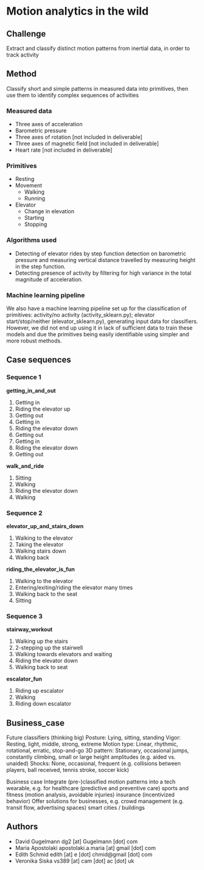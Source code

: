 # Motion analytics in the wild

## Challenge
Extract and classify distinct motion patterns from inertial data, in order to track activity


## Method
Classify short and simple patterns in measured data into primitives, then use them to identify complex sequences of activities

### Measured data
* Three axes of acceleration
* Barometric pressure
* Three axes of rotation [not included in deliverable]
* Three axes of magnetic field [not included in deliverable]
* Heart rate  [not included in deliverable]

### Primitives
* Resting
* Movement
  * Walking
  * Running
* Elevator
  * Change in elevation
  * Starting
  * Stopping

### Algorithms used
* Detecting of elevator rides by step function detection on barometric pressure and measuring vertical distance travelled by measuring height in the step function.
* Detecting presence of activity by filtering for high variance in the total magnitude of acceleration.

### Machine learning  pipeline
We also have a machine learning pipeline set up for the classification of primitives: activity/no activity (activity_sklearn.py); elevator start/stop/neither (elevator_sklearn.py), generating input data for classifiers. However, we did not end up using it in lack of sufficient data to train these models and due the primitives being easily identifiable using simpler and more robust methods.

## Case sequences
### Sequence 1
__getting_in_and_out__

1. Getting in
2. Riding the elevator up
3. Getting out
4. Getting in
5. Riding the elevator down
6. Getting out
7. Getting in
8. Riding the elevator down
9. Getting out

__walk_and_ride__

1. Sitting
2. Walking
3. Riding the elevator down
4. Walking

### Sequence 2

__elevator_up_and_stairs_down__

1. Walking to the elevator
2. Taking the elevator
3. Walking stairs down
4. Walking back

__riding_the_elevator_is_fun__

1. Walking to the elevator
2. Entering/exiting/riding the elevator many times
3. Walking back to the seat
4. Sitting

### Sequence 3

__stairway_workout__

1. Walking up the stairs
2. 2-stepping up the stairwell
3. Walking towards elevators and waiting
4. Riding the elevator down
5. Walking back to seat

__escalator_fun__

1. Riding up escalator
2. Walking
3. Riding down escalator

## Business_case
Future classifiers (thinking big)
Posture: Lying, sitting, standing
Vigor: Resting, light, middle, strong, extreme
Motion type: Linear, rhythmic, rotational, erratic, stop-and-go
3D pattern: Stationary, occasional jumps, constantly climbing, small or large height amplitudes (e.g. aided vs. unaided)
Shocks: None, occasional, frequent (e.g. collisions between players, ball received, tennis stroke, soccer kick)

Business case
Integrate (pre-)classified motion patterns into a tech wearable, e.g. for
healthcare (predictive and preventive care)
sports and fitness (motion analysis, avoidable injuries)
insurance (incentivized behavior)
Offer solutions for businesses, e.g.
crowd management (e.g. transit flow, advertising spaces)
smart cities / buildings

## Authors
* David Gugelmann dg2 [at] Gugelmann [dot] com 
* Maria Apostolaki apostolaki.a.maria [at] gmail [dot] com
* Edith Schmid edith [at] e [dot] chmid@gmail [dot] com
* Veronika Siska vs389 [at] cam [dot] ac [dot] uk
